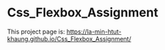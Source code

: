# Css_Flexbox_Assignment

This project page is:
https://la-min-htut-khaung.github.io/Css_Flexbox_Assignment/
